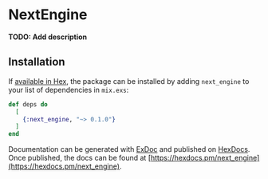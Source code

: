 # NextEngine

**TODO: Add description**

## Installation

If [available in Hex](https://hex.pm/docs/publish), the package can be installed
by adding `next_engine` to your list of dependencies in `mix.exs`:

```elixir
def deps do
  [
    {:next_engine, "~> 0.1.0"}
  ]
end
```

Documentation can be generated with [ExDoc](https://github.com/elixir-lang/ex_doc)
and published on [HexDocs](https://hexdocs.pm). Once published, the docs can
be found at [https://hexdocs.pm/next_engine](https://hexdocs.pm/next_engine).

